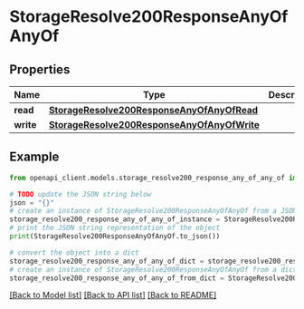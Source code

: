 # StorageResolve200ResponseAnyOfAnyOf


## Properties

Name | Type | Description | Notes
------------ | ------------- | ------------- | -------------
**read** | [**StorageResolve200ResponseAnyOfAnyOfRead**](StorageResolve200ResponseAnyOfAnyOfRead.md) |  | [optional] 
**write** | [**StorageResolve200ResponseAnyOfAnyOfWrite**](StorageResolve200ResponseAnyOfAnyOfWrite.md) |  | [optional] 

## Example

```python
from openapi_client.models.storage_resolve200_response_any_of_any_of import StorageResolve200ResponseAnyOfAnyOf

# TODO update the JSON string below
json = "{}"
# create an instance of StorageResolve200ResponseAnyOfAnyOf from a JSON string
storage_resolve200_response_any_of_any_of_instance = StorageResolve200ResponseAnyOfAnyOf.from_json(json)
# print the JSON string representation of the object
print(StorageResolve200ResponseAnyOfAnyOf.to_json())

# convert the object into a dict
storage_resolve200_response_any_of_any_of_dict = storage_resolve200_response_any_of_any_of_instance.to_dict()
# create an instance of StorageResolve200ResponseAnyOfAnyOf from a dict
storage_resolve200_response_any_of_any_of_from_dict = StorageResolve200ResponseAnyOfAnyOf.from_dict(storage_resolve200_response_any_of_any_of_dict)
```
[[Back to Model list]](../README.md#documentation-for-models) [[Back to API list]](../README.md#documentation-for-api-endpoints) [[Back to README]](../README.md)


